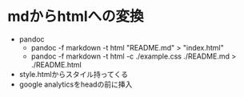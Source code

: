 # mdからhtmlへの変換
* pandoc
  * pandoc -f markdown -t html "README.md" > "index.html"
  * pandoc -f markdown -t html -c ./example.css ./README.md > ./README.html
* style.htmlからスタイル持ってくる
* google analyticsをheadの前に挿入
